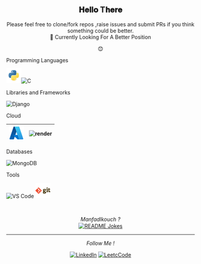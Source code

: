 <div align="center">
<h2> 𝐇𝐞𝐥𝐥𝐨 T𝐡𝐞𝐫𝐞 </h2>
</div>

<div align="center">
Please feel free to clone/fork repos ,raise issues and submit PRs if you think something could be better. <br>
🌱 Currently Looking For A Better Position 

😊

</div>
Programming Languages

<img title="Python" alt="Python" width="40px" style="margin-top:-2px;"  src="https://raw.githubusercontent.com/github/explore/master/topics/python/python.png" /><img title="Cpp" alt="C" width="30px" src="https://github.com/HelmiDev03/nextjs/blob/main/pages/ISO_C%2B%2B_Logo.svg.png">


Libraries and Frameworks


<img title="Django" alt="Django" width="80px" src="https://static.djangoproject.com/img/logos/django-logo-negative.png">

Cloud

<img title="Azure" alt="Azure" width="40px" src="https://raw.githubusercontent.com/github/explore/master/topics/azure/azure.png">|<img title="render" alt="render" width="80px" height='30px' src="https://github.com/HelmiDev03/nextjs/blob/main/pages/render.png">
|--|--|

Databases

<img title="MongoDB" alt="MongoDB" width="40px" src="https://github.com/HelmiDev03/nextjs/blob/main/pages/aa.png"> <br>


Tools

<img title="VS Code" alt="VS Code" width="40px" src="https://img.icons8.com/fluent/48/000000/visual-studio-code-2019.png">    <img title="git" alt="git" width="40px" src="https://raw.githubusercontent.com/github/explore/master/topics/git/git.png">

<br>

<div align="center">


<i>Manfadlkouch ? </i><br>
<a  href="https://readme-jokes.vercel.app"><img align="center" src="https://readme-jokes.vercel.app/api" alt="README Jokes"></a>

---


<i>Follow Me !</i><br>



<a href="https://www.linkedin.com/in/helmipl/?originalSubdomain=tn" target="_blank"><img src="https://img.shields.io/badge/LinkedIn-%230077B5.svg?&style=flat-square&logo=linkedin&logoColor=white" alt="LinkedIn"></a>
  <a href="https://leetcode.com/HelmiDev/" target="_blank"><img src="https://img.shields.io/badge/LeetCode-%230A0A0A.svg?&style=flat-square&logo=CPto&logoColor=black" alt="LeetcCode"></a>
</div>


